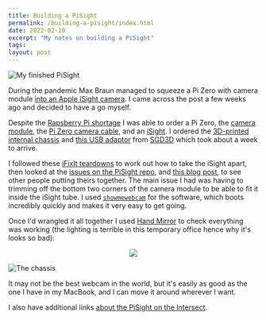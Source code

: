 ```yaml
---
title: Building a PiSight
permalink: /building-a-pisight/index.html
date: 2022-02-10
excerpt: "My notes on building a PiSight"
tags:
layout: post
---
```


![My finished PiSight](https://rknightuk.s3.amazonaws.com/site/pisight.jpg)

During the pandemic Max Braun managed to squeeze a Pi Zero with camera module [into an Apple iSight camera](https://debugger.medium.com/todays-webcams-are-boring-so-i-brought-back-a-classic-291cc7c94c76). I came across the post a few weeks ago and decided to have a go myself.

Despite the [Rapsberry Pi shortage](https://www.raspberrypi.com/news/supply-chain-shortages-and-our-first-ever-price-increase/) I was able to order a Pi Zero, the [camera module](https://shop.pimoroni.com/products/raspberry-pi-camera-module-v2?variant=19833929735), the [Pi Zero camera cable](https://shop.pimoroni.com/products/camera-cable-raspberry-pi-zero-edition?variant=32092803891283), and an [iSight](https://en.wikipedia.org/wiki/ISight). I ordered the [3D-printed internal chassis](https://github.com/maxbbraun/pisight/blob/master/PiSight.stl) and [this USB adaptor](https://github.com/maxbbraun/pisight/issues/16) from [SGD3D](https://sgd3d.co.uk) which took about a week to arrive.

I followed these [iFixIt teardowns](https://www.ifixit.com/Device/Apple_iSight_Webcam) to work out how to take the iSight apart, then looked at the [issues on the PiSight repo](https://github.com/maxbbraun/pisight/issues), and [this blog post](https://muffinresearch.co.uk/building-a-pisight/), to see other people putting theirs together. The main issue I had was having to trimming off the bottom two corners of the camera module to be able to fit it inside the iSight tube. I used [`showmewebcam`](https://github.com/showmewebcam/showmewebcam) for the software, which boots incredibly quickly and makes it very easy to get going.

Once I'd wrangled it all together I used [Hand Mirror](https://handmirror.app) to check everything was working (the lighting is terrible in this temporary office hence why it's looks so bad):

<center><img src="https://rknightuk.s3.amazonaws.com/site/pisight-hand-mirror.png"></center>

![The chassis](https://rknightuk.s3.amazonaws.com/site/pisight-chassis.jpg)

It may not be the best webcam in the world, but it's easily as good as the one I have in my MacBook, and I can move it around wherever I want. 

I also have additional links [about the PiSight on the Intersect](https://intersect.rknight.me/hardware/raspberry-pi/pisight/).